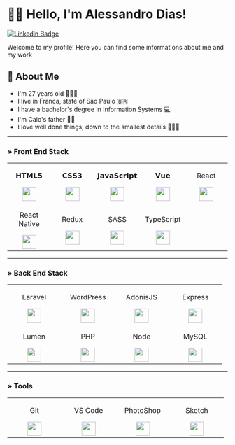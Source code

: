 # 👨‍💻 Hello, I'm Alessandro Dias!
[![Linkedin Badge](https://img.shields.io/badge/-LinkedIn-blue?style=flat-square&logo=Linkedin&logoColor=white&link=https://www.linkedin.com/in/dias-ale/)](https://www.linkedin.com/in/dias-ale/)

Welcome to my profile! Here you can find some informations about me and my work

## 📝 About Me
- I'm 27 years old 👨🏻‍🦱
- I live in Franca, state of São Paulo 🇧🇷
- I have a bachelor's degree in Information Systems 💻
- I'm Caio's father 👦🏻
- I love well done things, down to the smallest details 🕵🏼‍♂️

---

### » Front End Stack

<table border="0">
  <tbody>
    <tr valign="top">
      <td width="20%" align="center">
        <p>𝗛𝗧𝗠𝗟𝟱</p>
        <img height="32" src="https://cdn.svgporn.com/logos/html-5.svg">
      </td>
      <td width="20%" align="center">
        <p>𝗖𝗦𝗦𝟯</p>
        <img height="32" src="https://cdn.svgporn.com/logos/css-3.svg">
      </td>
      <td width="20%" align="center">
        <p>𝗝𝗮𝘃𝗮𝗦𝗰𝗿𝗶𝗽𝘁</p>
        <img height="32" src="https://cdn.svgporn.com/logos/javascript.svg">
      </td>
      <td width="20%" align="center">
        <p>𝗩𝘂𝗲</p>
        <img height="32" src="https://cdn.svgporn.com/logos/vue.svg">
      </td>
      <td width="20%" align="center">
        <p>React</p>
        <img height="32" src="https://cdn.svgporn.com/logos/react.svg">
      </td>
    </tr>
    <tr>
      <td width="20%" align="center">
        <p>React Native</p>
        <img height="32" src="https://cdn.svgporn.com/logos/react.svg">
      </td>
      <td width="20%" align="center">
        <p>Redux</p>
        <img height="32" src="https://cdn.svgporn.com/logos/redux.svg">
      </td>
      <td width="20%" align="center">
        <p>SASS</p>
        <img height="32" src="https://cdn.svgporn.com/logos/sass.svg">
      </td>
      <td width="20%" align="center">
        <p>TypeScript</p>
        <img height="32" src="https://cdn.svgporn.com/logos/typescript-icon.svg">
      </td>
    </tr>
  </tbody>
</table>

---

### » Back End Stack

<table border="0">
  <tbody>
    <tr>
      <td width="20%" align="center">
        <p>Laravel</p>
        <img height="32" src="https://cdn.svgporn.com/logos/laravel.svg">
      </td>
      <td width="20%" align="center">
        <p>WordPress</p>
        <img height="32" src="https://cdn.svgporn.com/logos/wordpress-icon.svg">
      </td>
      <td width="20%" align="center">
        <p>AdonisJS</p>
        <img height="32" src="https://adonisjs.com/images/badge.svg">
      </td>
      <td width="20%" align="center">
        <p>Express</p>
        <img height="32" src="https://cdn.svgporn.com/logos/express.svg">
      </td>
    </tr>
    <tr>
      <td width="20%" align="center">
        <p>Lumen</p>
        <img height="32" src="https://cdn.svgporn.com/logos/lumen.svg">
      </td>
      <td width="20%" align="center">
        <p>PHP</p>
        <img height="32" src="https://cdn.svgporn.com/logos/php.svg">
      </td>
      <td width="20%" align="center">
        <p>Node</p>
        <img height="32" src="https://cdn.svgporn.com/logos/nodejs.svg">
      </td>
      <td width="20%" align="center">
        <p>MySQL</p>
        <img height="32" src="https://cdn.svgporn.com/logos/mysql.svg">
      </td>
    </tr>
  </tbody>
</table>

---

### » Tools

<table border="0">
  <tbody>
    <tr>
      <td width="20%" align="center">
        <p>Git</p>
        <img height="32" src="https://cdn.svgporn.com/logos/git-icon.svg">
      </td>
      <td width="20%" align="center">
        <p>VS Code</p>
        <img height="32" src="https://cdn.svgporn.com/logos/visual-studio-code.svg">
      </td>
      <td width="20%" align="center">
        <p>PhotoShop</p>
        <img height="32" src="https://www.photoshop.com/static/images/apps/photoshop.png">
      </td>
      <td width="20%" align="center">
        <p>Sketch</p>
        <img height="32" src="https://cdn.svgporn.com/logos/sketch.svg">
      </td>
    </tr>
  </tbody>
</table>
